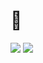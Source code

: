 # 👋

<img src="https://img.shields.io/badge/Spring-black?style=flat&logo=Spring&logoColor=#6DB33F"/>
<img src="https://img.shields.io/badge/Java-black?style=flat&logo=Spring&logoColor=#6DB33F"/>
